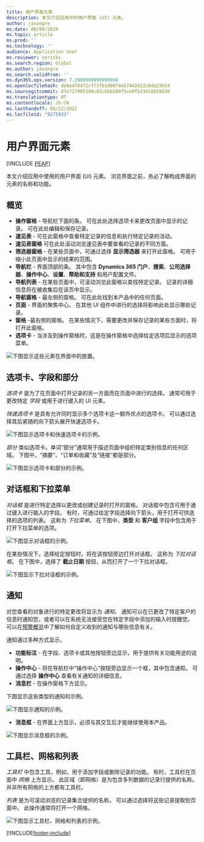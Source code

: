 ```yaml
---
title: 用户界面元素
description: 本文介绍应用中的用户界面 (UI) 元素。
author: jasongre
ms.date: 08/09/2019
ms.topic: article
ms.prod: ''
ms.technology: ''
audience: Application User
ms.reviewer: sericks
ms.search.region: Global
ms.author: jasongre
ms.search.validFrom: ''
ms.dyn365.ops.version: 7.2999999999999998
ms.openlocfilehash: de6e4f8472cf73fb1d9874a57442622c0da23b54
ms.sourcegitcommit: 87e727005399c82cbb6509f5ce9fb33d18928d30
ms.translationtype: HT
ms.contentlocale: zh-CN
ms.lasthandoff: 08/12/2022
ms.locfileid: "9275933"
---
```

# <a name="user-interface-elements"></a>用户界面元素


[!INCLUDE [PEAP](../../../includes/peap-1.md)]

本文介绍应用中使用的用户界面 (UI) 元素。 浏览界面之前，务必了解构成界面的元素的名称和功能。

## <a name="overview"></a>概览

- **操作窗格** - 导航栏下面的条。 可在此处选择选项卡来更改页面中显示的记录。 可在此处编辑和保存记录。  
- **速见表** - 可在此窗格中查看特定记录的信息和执行特定记录的活动。  
- **速见表窗格** 可在此处滚动浏览速见表中要查看的记录的不同方面。  
- **筛选器窗格** - 在某些页面中，可通过选择 **显示筛选器** 来打开此窗格。 可用于缩小此页面中显示的结果的范围。  
- **导航栏** - 界面顶部的条。 其中包含 **Dynamics 365 门户**、**搜索**、**公司选择器**、**操作中心**、**设置**、**帮助和支持** 和用户配置文件。  
- **导航列表** - 在某些页面中，可滚动浏览此窗格以查找特定记录。 记录的详细信息将在被收集后在该页中显示。  
- **导航窗格** - 最左侧的窗格。 可在此处找到本产品中的任何页面。  
- **页面** - 界面的聚焦中心。 在其他 UI 组件中进行的选择将影响此处显示哪些记录。  
- **窗格** -最右侧的窗格。 在某些情况下，需要更改并保存记录的某些方面时，将打开此窗格。  
- **选项卡** - 当涉及到操作窗格时，这是在操作窗格中选择给定选项后显示的选项菜单。  

![下图显示这些元素在界面中的放置。](media/user-interface-01.png)

## <a name="tabs-fields-and-sections"></a>选项卡、字段和部分

*选项卡* 是为了在页面中打开记录的另一方面而在页面中进行的选择。 通常可用于更改特定 *字段* 或用于进行键入的 UI 元素。 

*快速选项卡* 是具有允许同时显示多个选项卡这一额外优点的选项卡。 可以通过选择其后紧随的向下箭头展开快速选项卡。

![下图显示选项卡和快速选项卡的示例。](media/user-interface-02.png)

*部分* 类似选项卡。单词“部分”通常用于描述页面中组织特定类别信息的任何区域。 下图中，“摘要”、“订单和收藏”及“链接”都是部分。

![下图显示选项卡和部分的示例。](media/user-interface-03.png)

## <a name="dialog-boxes-and-drop-down-menus"></a>对话框和下拉菜单

*对话框* 是进行特定选择以更改或创建记录时打开的窗格。 对话框中包含可用于通过键入进行输入的字段。 有时，可通过给定字段选择向下箭头，用于打开可供选择的选项的列表。 这称为 *下拉菜单*。 在下图中，**类型** 和 **客户组** 字段中包含用于打开下拉菜单的选项。

![下图显示对话框的示例。](media/user-interface-04.png)

在某些情况下，选择给定按钮时，将在该按钮旁边打开对话框。 这称为 *下拉对话框*。 在下图中，选择了 **截止日期** 按钮，从而打开了一个下拉对话框。

![下图显示下拉对话框的示例。](media/user-interface-05.png)

## <a name="notifications"></a>通知

对您查看的对象进行的特定更改将显示为 *通知*。 通知可以在已更改了特定客户的信息时通知您，或者可以在系统无法接受您在特定字段中添加的输入时提醒您。 可以在[预警概览](../get-started/alerts-overview.md)中了解如何自定义收到的通知与哪些信息有关。

通知通过多种方式显示。
- **功能标注** - 在字段、选项卡或其他按钮旁边显示，用于提供有关功能用途的说明。 
- **操作中心** - 将在导航栏中“操作中心”按钮旁边显示一个框，其中包含通知。 可通过选择 **操作中心** 查看有关通知的详细信息。  
- **消息栏** - 在操作窗格下方显示。  

下图显示这些类型的通知的示例。

![下图显示通知的示例。](media/user-interface-06.png)

- **消息框** - 在界面上方显示，必须与其交互后才能继续使用本产品。  

![下图显示消息框的示例。](media/user-interface-07.png)

## <a name="toolbars-grids-and-lists"></a>工具栏、网格和列表

*工具栏* 中包含工具，例如，用于添加字段或删除记录的功能。 有时，工具栏在页面中 *网格* 上方显示。 此区域（即网格）是为包含多列数据的记录行提供的名称。 并非所有网格的上方都有工具栏。

*列表* 是为可滚动浏览的记录集合提供的名称。 可以通过选择将这些记录提取到页面中。 此操作通常将打开一个网格。

![下图显示工具栏、网格和列表的示例。](media/user-interface-08.png)


[!INCLUDE[footer-include](../../../includes/footer-banner.md)]
